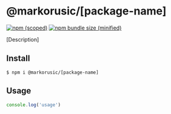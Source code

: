 # @markorusic/[package-name]

[![npm (scoped)](https://img.shields.io/npm/v/@markorusic/[package-name].svg)](https://www.npmjs.com/package/@markorusic/[package-name])
[![npm bundle size (minified)](https://img.shields.io/bundlephobia/min/@markorusic/[package-name].svg)](https://www.npmjs.com/package/@markorusic/[package-name])

[Description]

## Install

```
$ npm i @markorusic/[package-name]
```

## Usage

```js
console.log('usage')
```